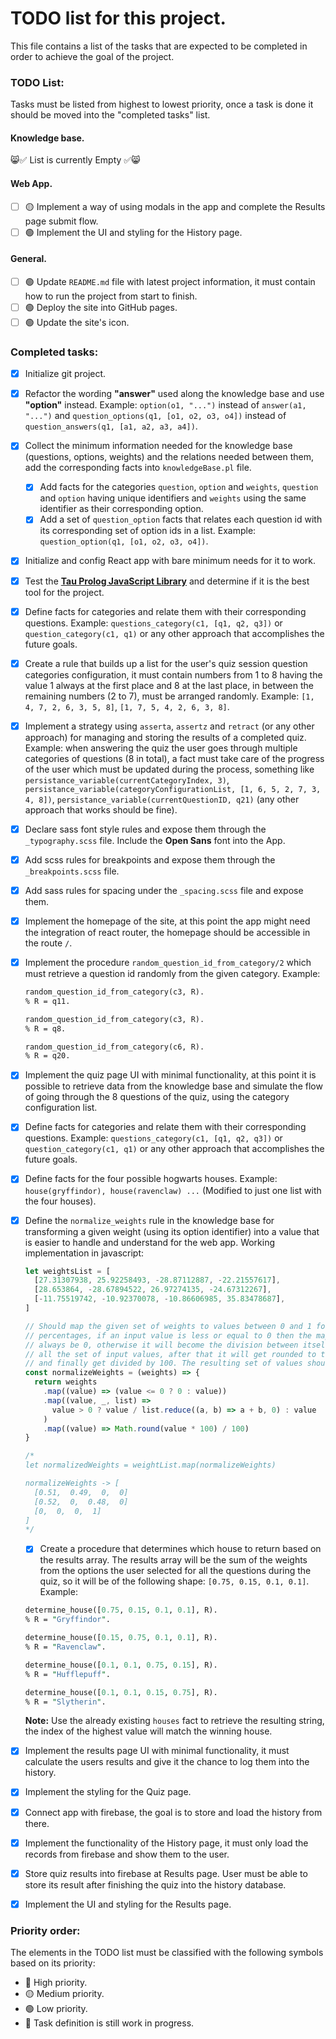 # TODO list for this project.

This file contains a list of the tasks that are expected to be completed in order to achieve the goal of the project.

### TODO List:

Tasks must be listed from highest to lowest priority, once a task is done it should be moved into the "completed tasks" list.

#### Knowledge base.

😸✅ List is currently Empty ✅😸

#### Web App.

- [ ] 🟡 Implement a way of using modals in the app and complete the Results page submit flow.
- [ ] 🟢 Implement the UI and styling for the History page.

#### General.

- [ ] 🟢 Update `README.md` file with latest project information, it must contain how to run the project from start to finish.
- [ ] 🟢 Deploy the site into GitHub pages.
- [ ] 🟢 Update the site's icon.

### Completed tasks:

- [x] Initialize git project.
- [x] Refactor the wording **"answer"** used along the knowledge base and use **"option"** instead. Example: `option(o1, "...")` instead of `answer(a1, "...")` and `question_options(q1, [o1, o2, o3, o4])` instead of `question_answers(q1, [a1, a2, a3, a4])`.
- [x] Collect the minimum information needed for the knowledge base (questions, options, weights) and the relations needed between them, add the corresponding facts into `knowledgeBase.pl` file.
  - [x] Add facts for the categories `question`, `option` and `weights`, `question` and `option` having unique identifiers and `weights` using the same identifier as their corresponding option.
  - [x] Add a set of `question_option` facts that relates each question id with its corresponding set of option ids in a list. Example: `question_option(q1, [o1, o2, o3, o4])`.
- [x] Initialize and config React app with bare minimum needs for it to work.
- [x] Test the **[Tau Prolog JavaScript Library](http://tau-prolog.org/)** and determine if it is the best tool for the project.
- [x] Define facts for categories and relate them with their corresponding questions. Example: `questions_category(c1, [q1, q2, q3])` or `question_category(c1, q1)` or any other approach that accomplishes the future goals.
- [x] Create a rule that builds up a list for the user's quiz session question categories configuration, it must contain numbers from 1 to 8 having the value 1 always at the first place and 8 at the last place, in between the remaining numbers (2 to 7), must be arranged randomly. Example: `[1, 4, 7, 2, 6, 3, 5, 8]`, `[1, 7, 5, 4, 2, 6, 3, 8]`.
- [x] Implement a strategy using `asserta`, `assertz` and `retract` (or any other approach) for managing and storing the results of a completed quiz. Example: when answering the quiz the user goes through multiple categories of questions (8 in total), a fact must take care of the progress of the user which must be updated during the process, something like `persistance_variable(currentCategoryIndex, 3)`, `persistance_variable(categoryConfigurationList, [1, 6, 5, 2, 7, 3, 4, 8])`, `persistance_variable(currentQuestionID, q21)` (any other approach that works should be fine).
- [x] Declare sass font style rules and expose them through the `_typography.scss` file. Include the **Open Sans** font into the App.
- [x] Add scss rules for breakpoints and expose them through the `_breakpoints.scss` file.
- [x] Add sass rules for spacing under the `_spacing.scss` file and expose them.
- [x] Implement the homepage of the site, at this point the app might need the integration of react router, the homepage should be accessible in the route `/`.
- [x] Implement the procedure `random_question_id_from_category/2` which must retrieve a question id randomly from the given category. Example:

  ```pl
  random_question_id_from_category(c3, R).
  % R = q11.

  random_question_id_from_category(c3, R).
  % R = q8.

  random_question_id_from_category(c6, R).
  % R = q20.
  ```

- [x] Implement the quiz page UI with minimal functionality, at this point it is possible to retrieve data from the knowledge base and simulate the flow of going through the 8 questions of the quiz, using the category configuration list.
- [x] Define facts for categories and relate them with their corresponding questions. Example: `questions_category(c1, [q1, q2, q3])` or `question_category(c1, q1)` or any other approach that accomplishes the future goals.
- [x] Define facts for the four possible hogwarts houses. Example: `house(gryffindor), house(ravenclaw) ...` (Modified to just one list with the four houses).
- [x] Define the `normalize_weights` rule in the knowledge base for transforming a given weight (using its option identifier) into a value that is easier to handle and understand for the web app. Working implementation in javascript:

  ```js
  let weightsList = [
    [27.31307938, 25.92258493, -28.87112887, -22.21557617],
    [28.653864, -28.67894522, 26.97274135, -24.67312267],
    [-11.75519742, -10.92370078, -10.86606985, 35.83478687],
  ]

  // Should map the given set of weights to values between 0 and 1 for representing
  // percentages, if an input value is less or equal to 0 then the mapped value will
  // always be 0, otherwise it will become the division between itself by the sum of
  // all the set of input values, after that it will get rounded to the nearest integer
  // and finally get divided by 100. The resulting set of values should always sum up to 1.
  const normalizeWeights = (weights) => {
    return weights
      .map((value) => (value <= 0 ? 0 : value))
      .map((value, _, list) =>
        value > 0 ? value / list.reduce((a, b) => a + b, 0) : value
      )
      .map((value) => Math.round(value * 100) / 100)
  }

  /*
  let normalizedWeights = weightList.map(normalizeWeights)
  
  normalizeWeights -> [
  	[0.51,  0.49,  0,  0]
  	[0.52,  0,  0.48,  0]
  	[0,  0,  0,  1]
  ]
  */
  ```

  - [x] Create a procedure that determines which house to return based on the results array. The results array will be the sum of the weights from the options the user selected for all the questions during the quiz, so it will be of the following shape: `[0.75, 0.15, 0.1, 0.1]`. Example:

  ```pl
  determine_house([0.75, 0.15, 0.1, 0.1], R).
  % R = "Gryffindor".

  determine_house([0.15, 0.75, 0.1, 0.1], R).
  % R = "Ravenclaw".

  determine_house([0.1, 0.1, 0.75, 0.15], R).
  % R = "Hufflepuff".

  determine_house([0.1, 0.1, 0.15, 0.75], R).
  % R = "Slytherin".
  ```

  **Note:** Use the already existing `houses` fact to retrieve the resulting string, the index of the highest value will match the winning house.

- [x] Implement the results page UI with minimal functionality, it must calculate the users results and give it the chance to log them into the history.
- [x] Implement the styling for the Quiz page.
- [x] Connect app with firebase, the goal is to store and load the history from there.
- [x] Implement the functionality of the History page, it must only load the records from firebase and show them to the user.
- [x] Store quiz results into firebase at Results page. User must be able to store its result after finishing the quiz into the history database.
- [x] Implement the UI and styling for the Results page.

### Priority order:

The elements in the TODO list must be classified with the following symbols based on its priority:

- 🔴 High priority.
- 🟡 Medium priority.
- 🟢 Low priority.
- 🚧 Task definition is still work in progress.
